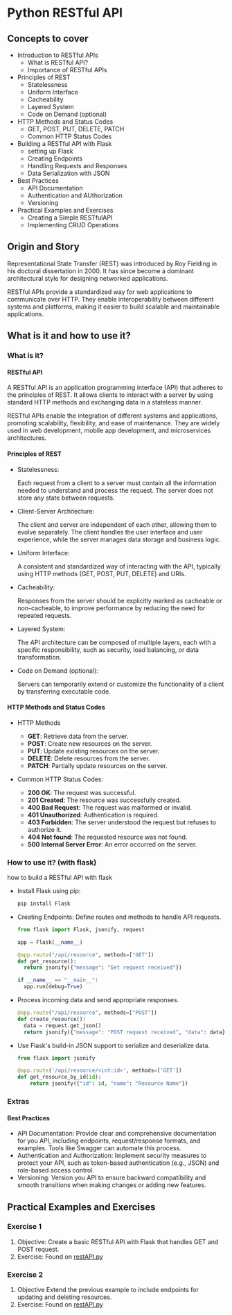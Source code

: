 # Python RESTful API

## Concepts to cover

- Introduction to RESTful APIs
  - What is RESTful API?
  - Importance of RESTful APIs
- Principles of REST
  - Statelessness
  - Uniform Interface
  - Cacheability
  - Layered System
  - Code on Demand (optional)
- HTTP Methods and Status Codes
  - GET, POST, PUT, DELETE, PATCH
  - Common HTTP Status Codes
- Building a RESTful API with Flask
  - setting up Flask
  - Creating Endpoints
  - Handling Requests and Responses
  - Data Serialization with JSON
- Best Practices
  - API Documentation
  - Authentication and AUthorization
  - Versioning
- Practical Examples and Exercises
  - Creating a Simple RESTfulAPI
  - Implementing CRUD Operations

## Origin and Story

Representational State Transfer (REST) was introduced by Roy Fielding in his doctoral dissertation in 2000. It has since become a dominant architectural style for designing networked applications.

RESTful APIs provide a standardized way for web applications to communicate over HTTP. They enable interoperability between different systems and platforms, making it easier to build scalable and maintainable applications.

## What is it and how to use it?

### What is it?

#### RESTful API

A RESTful API is an application programming interface (API) that adheres to the principles of REST. It allows clients to interact with a server by using standard HTTP methods and exchanging data in a stateless manner.

RESTful APIs enable the integration of different systems and applications, promoting scalability, flexibility, and ease of maintenance. They are widely used in web development, mobile app development, and microservices architectures.

#### Principles of REST

- Statelessness:

  Each request from a client to a server must contain all the information needed to understand and process the request. The server does not store any state between requests.

- Client-Server Architecture:

  The client and server are independent of each other, allowing them to evolve separately. The client handles the user interface and user experience, while the server manages data storage and business logic.

- Uniform Interface:

  A consistent and standardized way of interacting with the API, typically using HTTP methods (GET, POST, PUT, DELETE) and URIs.

- Cacheability:

  Responses from the server should be explicitly marked as cacheable or non-cacheable, to improve performance by reducing the need for repeated requests.

- Layered System:

  The API architecture can be composed of multiple layers, each with a specific responsibility, such as security, load balancing, or data transformation.

- Code on Demand (optional):

  Servers can temporarily extend or customize the functionality of a client by transferring executable code.

#### HTTP Methods and Status Codes

- HTTP Methods

  - **GET**: Retrieve data from the server.
  - **POST**: Create new resources on the server.
  - **PUT**: Update existing resources on the server.
  - **DELETE**: Delete resources from the server.
  - **PATCH**: Partially update resources on the server.

- Common HTTP Status Codes:
  - **200 OK**: The request was successful.
  - **201 Created**: The resource was successfully created.
  - **400 Bad Request**: The request was malformed or invalid.
  - **401 Unauthorized**: Authentication is required.
  - **403 Forbidden**: The server understood the request but refuses to authorize it.
  - **404 Not found**: The requested resource was not found.
  - **500 Internal Server Error**: An error occurred on the server.

### How to use it? (with flask)

how to build a RESTful API with flask

- Install Flask using pip:
  ```python
  pip install Flask
  ```
- Creating Endpoints:
  Define routes and methods to handle API requests.

  ```python
  from flask import Flask, jsonify, request

  app = Flask(__name__)

  @app.route("/api/resource", methods=["GET"])
  def get_resource():
    return jsonify({"message": "Get request received"})

  if __name__ == "__main__":
    app.run(debug=True)
  ```

- Process incoming data and send appropriate responses.
  ```python
  @app.route("/api/resource", methods=["POST"])
  def create_resource():
    data = request.get_json()
    return jsonify({"message": "POST request received", "data": data}), 201
  ```
- Use Flask's build-in JSON support to serialize and deserialize data.

  ```python
  from flask import jsonify

  @app.route('/api/resource/<int:id>', methods=['GET'])
  def get_resource_by_id(id):
      return jsonify({"id": id, "name": "Resource Name"})
  ```

### Extras

#### Best Practices

- API Documentation:
  Provide clear and comprehensive documentation for you API, including endpoints, request/response formats, and examples. Tools like Swagger can automate this process.
- Authentication and Authorization:
  Implement security measures to protect your API, such as token-based authentication (e.g., JSON) and role-based access control.
- Versioning:
  Version you API to ensure backward compatibility and smooth transitions when making changes or adding new features.

## Practical Examples and Exercises

### Exercise 1

1. Objective:
   Create a basic RESTful API with Flask that handles GET and POST request.
2. Exercise:
   Found on [restAPI.py]("./restAPI.py")

### Exercise 2

1. Objective
   Extend the previous example to include endpoints for updating and deleting resources.
2. Exercise:
   Found on [restAPI.py]("./restAPI.py")
